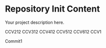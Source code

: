 Repository Init Content
=======================

Your project description here.

CCV212
CCV312
CCV412
CCV512
CCV612
CCV1

Commit1
